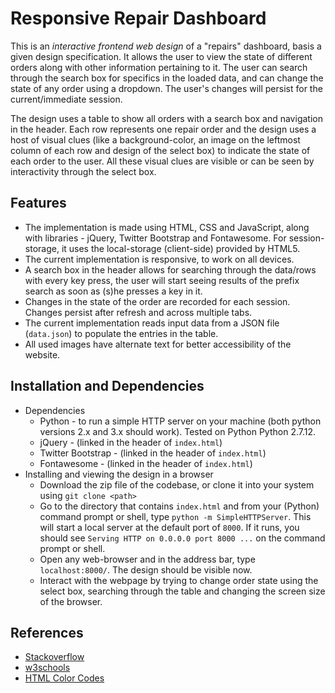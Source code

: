 # Responsive Repair Dashboard

This is an *interactive frontend web design* of a "repairs" dashboard, basis a given design specification. It allows the user to view the state of different orders along with other information pertaining to it. The user can search through the search box for specifics in the loaded data, and can change the state of any order using a dropdown. The user's changes will persist for the current/immediate session.

The design uses a table to show all orders with a search box and navigation in the header. Each row represents one repair order and the design uses a host of visual clues (like a background-color, an image on the leftmost column of each row and design of the select box) to indicate the state of each order to the user. All these visual clues are visible or can be seen by interactivity through the select box.


## Features

* The implementation is made using HTML, CSS and JavaScript, along with libraries - jQuery, Twitter Bootstrap and Fontawesome. For session-storage, it uses the local-storage (client-side) provided by HTML5.
* The current implementation is responsive, to work on all devices.
* A search box in the header allows for searching through the data/rows with every key press, the user will start seeing results of the prefix search as soon as (s)he presses a key in it.
* Changes in the state of the order are recorded for each session. Changes persist after refresh and across multiple tabs.
* The current implementation reads input data from a JSON file (`data.json`) to populate the entries in the table.
* All used images have alternate text for better accessibility of the website.


## Installation and Dependencies

* Dependencies
  * Python - to run a simple HTTP server on your machine (both python versions 2.x and 3.x should work). Tested on Python Python 2.7.12.
  * jQuery - (linked in the header of `index.html`)
  * Twitter Bootstrap - (linked in the header of `index.html`)
  * Fontawesome - (linked in the header of `index.html`)
* Installing and viewing the design in a browser
  * Download the zip file of the codebase, or clone it into your system using `git clone <path>`
  * Go to the directory that contains `index.html` and from your (Python) command prompt or shell, type `python -m SimpleHTTPServer`. This will start a local server at the default port of `8000`. If it runs, you should see `Serving HTTP on 0.0.0.0 port 8000 ...` on the command prompt or shell.
  * Open any web-browser and in the address bar, type `localhost:8000/`. The design should be visible now.
  * Interact with the webpage by trying to change order state using the select box, searching through the table and changing the screen size of the browser.

## References

* [Stackoverflow](http://www.stackoverflow.com)
* [w3schools](https://www.w3schools.com)
* [HTML Color Codes](http://html-color-codes.info)